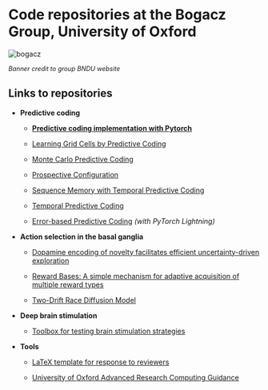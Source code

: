 # Code repositories at the Bogacz Group, University of Oxford

![bogacz](https://www.mrcbndu.ox.ac.uk/sites/default/files/Rafal-group-index-banner_0.jpg)

*<span style="font-size:0.9em;">Banner credit to group BNDU website</span>*

## Links to repositories 

- **Predictive coding**
    - [**Predictive coding implementation with Pytorch**](https://github.com/Bogacz-Group/PredictiveCoding)
  
    - [Learning Grid Cells by Predictive Coding](https://github.com/C16Mftang/place-cell-pred-coding)

    - [Monte Carlo Predictive Coding](https://github.com/gaspardol/MonteCarloPredictiveCoding)

    - [Prospective Configuration](https://github.com/YuhangSong/Prospective-Configuration)

    - [Sequence Memory with Temporal Predictive Coding](https://github.com/C16Mftang/sequential-memory)

    - [Temporal Predictive Coding](https://github.com/C16Mftang/temporal-predictive-coding)
 
    - [Error-based Predictive Coding](https://github.com/cgoemaere/error_based_PC) _(with PyTorch Lightning)_

- **Action selection in the basal ganglia**

    - [Dopamine encoding of novelty facilitates efficient uncertainty-driven exploration](https://github.com/wang-yu-hao/BasalGangliaExploration)
 
    - [Reward Bases: A simple mechanism for adaptive acquisition of multiple reward types](https://github.com/YuhangSong/reward-bases)
 
    - [Two-Drift Race Diffusion Model](https://github.com/C-Collingwood/TD_RDM)

- **Deep brain stimulation**

    - [Toolbox for testing brain stimulation strategies](https://github.com/gihan-weerasinghe/neurolab)

- **Tools**

    - [LaTeX template for response to reviewers](https://www.overleaf.com/read/zwypmjcffmgj#579136)
      
    - [University of Oxford Advanced Research Computing Guidance](https://github.com/C16Mftang/ARC-manual/blob/master/ARC_notes.md)
